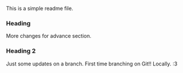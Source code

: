This is a simple readme file.

### Heading

More changes for advance section. 

### Heading 2

Just some updates on a branch. First time branching on Git!! Locally. :3